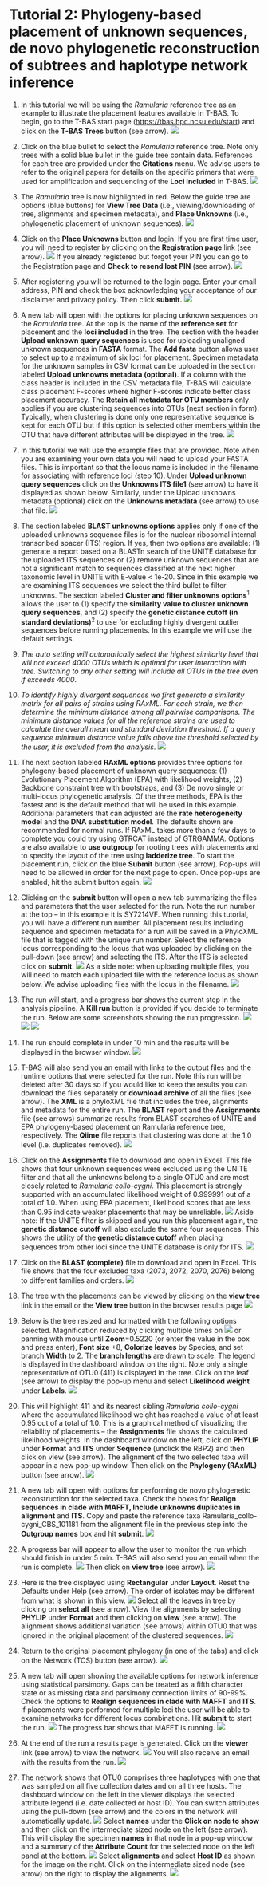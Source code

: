 # Tutorial 2: Phylogeny-based placement of unknown sequences, de novo phylogenetic reconstruction of subtrees and haplotype network inference

1. In this tutorial we will be using the *Ramularia* reference tree as an example to illustrate the placement features available in T-BAS. To begin, go to the T-BAS start page (https://tbas.hpc.ncsu.edu/start) and click on the **T-BAS Trees** button (see arrow).
![](images/tbas-tutorial2/Tutorial2.1.png)

2. Click on the blue bullet to select the *Ramularia* reference tree. Note only trees with a solid blue bullet in the guide tree contain data. References for each tree are provided under the **Citations** menu. We advise users to refer to the original papers for details on the specific primers that were used for amplification and sequencing of the **Loci included** in T-BAS.
![](images/tbas-tutorial2/Tutorial2.2.png)

3.  The *Ramularia* tree is now highlighted in red.  Below the guide tree are options (blue buttons) for **View Tree Data** (i.e., viewing/downloading of tree, alignments and specimen metadata), and **Place Unknowns** (i.e., phylogenetic placement of unknown sequences).
![](images/tbas-tutorial2/Tutorial2.3.png)

4. Click on the **Place Unknowns** button and login. If you are first time user, you will need to register by clicking on the **Registration page** link (see arrow).
![](images/tbas-tutorial2/Tutorial2.4.1.png)
If you already registered but forgot your PIN you can go to the Registration page and **Check to resend lost PIN** (see arrow).
![](images/tbas-tutorial2/Tutorial2.4.2.png)

5. After registering you will be returned to the login page. Enter your email address, PIN and check the box acknowledging your acceptance of our disclaimer and privacy policy. Then click **submit.**
![](images/tbas-tutorial2/Tutorial2.5.png)

6. A new tab will open with the options for placing unknown sequences on the *Ramularia* tree. At the top is the name of the **reference set** for placement and the **loci included** in the tree. The section with the header **Upload unknown query sequences** is used for uploading unaligned unknown sequences in **FASTA** format. The **Add fasta** button allows user to select up to a maximum of six loci for placement. Specimen metadata for the unknown samples in CSV format can be uploaded in the section labeled **Upload unknowns metadata (optional)**. If a column with the class header is included in the CSV metadata file, T-BAS will calculate class placement F-scores where higher F-scores indicate better class placement accuracy. The **Retain all metadata for OTU members** only applies if you are clustering sequences into OTUs (next section in form). Typically, when clustering is done only one representative sequence is kept for each OTU but if this option is selected other members within the OTU that have different attributes will be displayed in the tree.
![](images/tbas-tutorial2/Tutorial2.6.png)

7. In this tutorial we will use the example files that are provided.  Note when you are examining your own data you will need to upload your FASTA files. This is important so that the locus name is included in the filename for associating with reference loci (step 10). Under **Upload unknown query sequences** click on the **Unknowns ITS file1** (see arrow) to have it displayed as shown below.  Similarly, under the Upload unknowns metadata (optional) click on the **Unknowns metadata** (see arrow) to use that file.
![](images/tbas-tutorial2/Tutorial2.7.png)

8. The section labeled **BLAST unknowns options** applies only if one of the uploaded unknowns sequence files is for the nuclear ribosomal internal transcribed spacer (ITS) region. If yes, then two options are available: (1) generate a report based on a BLASTn search of the UNITE database for the uploaded ITS sequences or (2) remove unknown sequences that are not a significant match to sequences classified at the next higher taxonomic level in UNITE with E-value < 1e-20.  Since in this example we are examining ITS sequences we select the third bullet to filter unknowns. The section labeled **Cluster and filter unknowns options**<sup>1</sup> allows the user to (1) specify the **similarity value to cluster unknown query sequences**, and (2) specify the **genetic distance cutoff (in standard deviations)**<sup>2</sup> to use for excluding highly divergent outlier sequences before running placements. In this example we will use the default settings.
  1. *The auto setting will automatically select the highest similarity level that will not exceed 4000 OTUs which is optimal for user interaction with tree. Switching to any other setting will include all OTUs in the tree even if exceeds 4000*.
  2. *To identify highly divergent sequences we first generate a similarity matrix for all pairs of strains using RAxML. For each strain, we then determine the minimum distance among all pairwise comparisons. The minimum distance values for all the reference strains are used to calculate the overall mean and standard deviation threshold. If a query sequence minimum distance value falls above the threshold selected by the user, it is excluded from the analysis*.
![](images/tbas-tutorial2/Tutorial2.8.png)

9.  The next section labeled **RAxML options** provides three options for phylogeny-based placement of unknown query sequences: (1) Evolutionary Placement Algorithm (EPA) with likelihood weights, (2) Backbone constraint tree with bootstraps, and (3) De novo single or multi-locus phylogenetic analysis. Of the three methods, EPA is the fastest and is the default method that will be used in this example. Additional parameters that can adjusted are the **rate heterogeneity model** and the **DNA substitution model**. The defaults shown are recommended for normal runs. If RAxML takes more than a few days to complete you could try using GTRCAT instead of GTRGAMMA. Options are also available to **use outgroup** for rooting trees with placements and to specify the layout of the tree using **ladderize tree**.  To start the placement run, click on the blue **Submit** button (see arrow). Pop-ups will need to be allowed in order for the next page to open. Once pop-ups are enabled, hit the submit button again.
![](images/tbas-tutorial2/Tutorial2.9.png)

10.  Clicking on the **submit** button will open a new tab summarizing the files and parameters that the user selected for the run. Note the run number at the top – in this example it is SY7214VF. When running this tutorial, you will have a different run number.  All placement results including sequence and specimen metadata for a run will be saved in a PhyloXML file that is tagged with the unique run number.  Select the reference locus corresponding to the locus that was uploaded by clicking on the pull-down (see arrow) and selecting the ITS. After the ITS is selected click on **submit**.
![](images/tbas-tutorial2/Tutorial2.10.1.png)
As a side note: when uploading multiple files, you will need to match each uploaded file with the reference locus as shown below.  We advise uploading files with the locus in the filename.
![](images/tbas-tutorial2/Tutorial2.10.2.png)

11. The run will start, and a progress bar shows the current step in the analysis pipeline.  A **Kill run** button is provided if you decide to terminate the run. Below are some screenshots showing the run progression.
![](images/tbas-tutorial2/Tutorial2.11.1.png)
![](images/tbas-tutorial2/Tutorial2.11.2.png)
![](images/tbas-tutorial2/Tutorial2.11.3.png)


12. The run should complete in under 10 min and the results will be displayed in the browser window.
![](images/tbas-tutorial2/Tutorial2.12.png)

13. T-BAS will also send you an email with links to the output files and the runtime options that were selected for the run. Note this run will be deleted after 30 days so if you would like to keep the results you can download the files separately or **download archive** of all the files (see arrow). The **XML** is a phyloXML file that includes the tree, alignments and metadata for the entire run. The **BLAST** report and the **Assignments** file (see arrows) summarize results from BLAST searches of UNITE and EPA phylogeny-based placement on Ramularia reference tree, respectively. The **Qiime** file reports that clustering was done at the 1.0 level (i.e. duplicates removed).
![](images/tbas-tutorial2/Tutorial2.13.png)

14.  Click on the **Assignments** file to download and open in Excel. This file shows that four unknown sequences were excluded using the UNITE filter and that all the unknowns belong to a single OTU0 and are most closely related to *Ramularia collo-cygni*. This placement is strongly supported with an accumulated likelihood weight of 0.999991 out of a total of 1.0. When using EPA placement, likelihood scores that are less than 0.95 indicate weaker placements that may be unreliable.
![](images/tbas-tutorial2/Tutorial2.14.1.png)
Aside note: If the UNITE filter is skipped and you run this placement again, the **genetic distance cutoff** will also exclude the same four sequences. This shows the utility of the **genetic distance cutoff** when placing sequences from other loci since the UNITE database is only for ITS.
![](images/tbas-tutorial2/Tutorial2.14.2.png)

15.  Click on the **BLAST (complete)** file to download and open in Excel. This file shows that the four excluded taxa (2073, 2072, 2070, 2076) belong to different families and orders.
![](images/tbas-tutorial2/Tutorial2.15.png)

16. The tree with the placements can be viewed by clicking on the **view tree** link in the email or the **View tree** button in the browser results page
![](images/tbas-tutorial2/Tutorial2.16.1.png)

17.  Below is the tree resized and formatted with the following options selected. Magnification reduced by clicking multiple times on ![](images/tbas-tutorial1/magnifier_minus.jpg) or panning with mouse until **Zoom**=0.5220 (or enter the value in the box and press enter), **Font size** +8, **Colorize leaves** by Species, and set branch **Width** to 2. The **branch lengths** are drawn to scale. The legend is displayed in the dashboard window on the right. Note only a single representative of OTU0 (411) is displayed in the tree. Click on the leaf (see arrow) to display the pop-up menu and select **Likelihood weight** under **Labels**.
![](images/tbas-tutorial2/Tutorial2.17.png)

18. This will highlight 411 and its nearest sibling *Ramularia collo-cygni* where the accumulated likelihood weight has reached a value of at least 0.95 out of a total of 1.0. This is a graphical method of visualizing the reliability of placements – the **Assignments** file shows the calculated likelihood weights. In the dashboard window on the left, click on **PHYLIP** under **Format** and **ITS** under **Sequence** (unclick the RBP2) and then click on view (see arrow). The alignment of the two selected taxa will appear in a new pop-up window. Then click on the **Phylogeny (RAxML)** button (see arrow).
![](images/tbas-tutorial2/Tutorial2.18.png)

19. A new tab will open with options for performing de novo phylogenetic reconstruction for the selected taxa. Check the boxes for **Realign sequences in clade with MAFFT, Include unknowns duplicates in alignment** and **ITS**.  Copy and paste the reference taxa Ramularia_collo-cygni_CBS_101181 from the alignment file in the previous step into the **Outgroup names** box and hit **submit**.
![](images/tbas-tutorial2/Tutorial2.19.png)

20. A progress bar will appear to allow the user to monitor the run which should finish in under 5 min. T-BAS will also send you an email when the run is complete.
![](images/tbas-tutorial2/Tutorial2.20.1.png)
Then click on **view tree** (see arrow).
![](images/tbas-tutorial2/Tutorial2.20.2.png)

21.  Here is the tree displayed using **Rectangular** under **Layout**. Reset the Defaults under Help (see arrow). The order of isolates may be different from what is shown in this view.
![](images/tbas-tutorial2/Tutorial2.21.1.png)
Select all the leaves in tree by clicking on **select all** (see arrow). View the alignments by selecting **PHYLIP** under **Format** and then clicking on **view** (see arrow). The alignment shows additional variation (see arrows) within OTU0 that was ignored in the original placement of the clustered sequences.
![](images/tbas-tutorial2/Tutorial2.21.2.png)

22. Return to the original placement phylogeny (in one of the tabs) and click on the Network (TCS) button (see arrow).
![](images/tbas-tutorial2/Tutorial2.22.png)

23.  A new tab will open showing the available options for network inference using statistical parsimony. Gaps can be treated as a fifth character state or as missing data and parsimony connection limits of 90-99%. Check the options to **Realign sequences in clade with MAFFT** and **ITS**. If placements were performed for multiple loci the user will be able to examine networks for different locus combinations.  Hit **submit** to start the run.
![](images/tbas-tutorial2/Tutorial2.23.1.png)
The progress bar shows that MAFFT is running.
![](images/tbas-tutorial2/Tutorial2.23.2.png)

24. At the end of the run a results page is generated. Click on the **viewer** link (see arrow) to view the network.
![](images/tbas-tutorial2/Tutorial2.24.1.png)
You will also receive an email with the results from the run.
![](images/tbas-tutorial2/Tutorial2.24.2.png)

25.  The network shows that OTU0 comprises three haplotypes with one that was sampled on all five collection dates and on all three hosts. The dashboard window on the left in the viewer displays the selected attribute legend (i.e. date collected or host ID). You can switch attributes using the pull-down (see arrow) and the colors in the network will automatically update.
![](images/tbas-tutorial2/Tutorial2.25.1.png)
Select **names** under the **Click on node to show** and then click on the intermediate sized node on the left (see arrow). This will display the specimen **names** in that node in a pop-up window and a summary of the **Attribute Count** for the selected node on the left panel at the bottom.
![](images/tbas-tutorial2/Tutorial2.25.2.png)
Select **alignments** and select **Host ID** as shown for the image on the right. Click on the intermediate sized node (see arrow) on the right to display the alignments.
![](images/tbas-tutorial2/Tutorial2.25.3.png)




